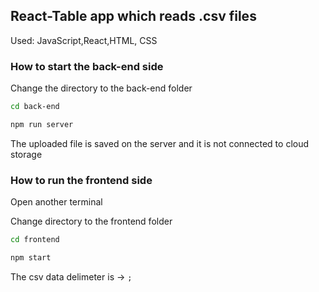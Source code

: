 ## React-Table app which reads .csv files
Used: JavaScript,React,HTML, CSS


### How to start the back-end side 

Change the directory to the back-end folder

```bash
cd back-end
```
<!-- 
 Install the required packages
```bash
npm install bootstrap csv-parse csv-stringify express fs multer nodemon
```


After installing all of the required dependencies -->

```bash
npm run server
```

The uploaded file is saved on the server and it is not connected to cloud storage



### How to run the frontend side

Open another terminal


 Change directory to the frontend folder

```bash
cd frontend
```



<!-- 
 Install all of the required dependancies 

```bash
npm install axios bootstrap csv-parse csv-parser http-proxy-middleware multer react-do react-router-dom
```


 After installing all of the required dependencies -->

```bash
npm start
```


 The csv data delimeter is -> `;`


